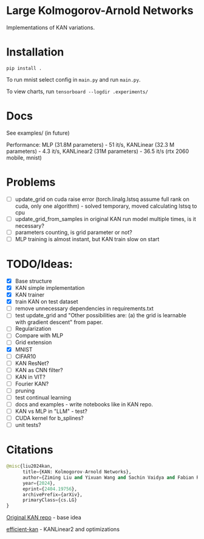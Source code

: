 # Large Kolmogorov-Arnold Networks
Implementations of KAN variations.

# Installation

```
pip install .
```

To run mnist select config in `main.py` and run `main.py`.

To view charts, run `tensorboard --logdir .experiments/`

# Docs

See examples/ (in future)

Performance:
MLP (31.8M parameters) - 51 it/s, KANLinear (32.3 M parameters) - 4.3 it/s, KANLinear2 (31M parameters) - 36.5 it/s (rtx 2060 mobile, mnist)

# Problems
- [ ] update_grid on cuda raise error (torch.linalg.lstsq assume full rank on cuda, only one algorithm) - solved temporary, moved calculating lstsq to cpu
- [ ] update_grid_from_samples in original KAN run model multiple times, is it necessary? 
- [ ] parameters counting, is grid parameter or not?
- [ ] MLP training is almost instant, but KAN train slow on start

# TODO/Ideas:
- [x] Base structure
- [x] KAN simple implementation
- [x] KAN trainer
- [x] train KAN on test dataset
- [ ] remove unnecessary dependencies in requirements.txt
- [ ] test update_grid and "Other possibilities are: (a) the grid is learnable with gradient descent" from paper. 
- [ ] Regularization
- [ ] Compare with MLP
- [ ] Grid extension
- [x] MNIST
- [ ] CIFAR10
- [ ] KAN ResNet?
- [ ] KAN as CNN filter?
- [ ] KAN in VIT?
- [ ] Fourier KAN?
- [ ] pruning
- [ ] test continual learning
- [ ] docs and examples - write notebooks like in KAN repo.
- [ ] KAN vs MLP in "LLM" - test?
- [ ] CUDA kernel for b_splines?
- [ ] unit tests?

# Citations
```python
@misc{liu2024kan,
      title={KAN: Kolmogorov-Arnold Networks}, 
      author={Ziming Liu and Yixuan Wang and Sachin Vaidya and Fabian Ruehle and James Halverson and Marin Soljačić and Thomas Y. Hou and Max Tegmark},
      year={2024},
      eprint={2404.19756},
      archivePrefix={arXiv},
      primaryClass={cs.LG}
}
```
[Original KAN repo](https://github.com/KindXiaoming/pykan) - base idea

[efficient-kan](https://github.com/Blealtan/efficient-kan) - KANLinear2 and optimizations



